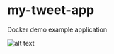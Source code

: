 # my-tweet-app
Docker demo example application

![alt text](https://github.com/jeromebaude/my-tweet-app-lacework/blob/main/Pictures/picture.png?raw=true)